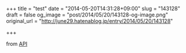 +++
title = "test"
date = "2014-05-20T14:31:28+09:00"
slug = "143128"
draft = false
og_image = "post/2014/05/20/143128-og-image.png"
original_url = "http://june29.hatenablog.jp/entry/2014/05/20/143128"

+++

<p>from <a class="keyword" href="http://d.hatena.ne.jp/keyword/API">API</a></p>